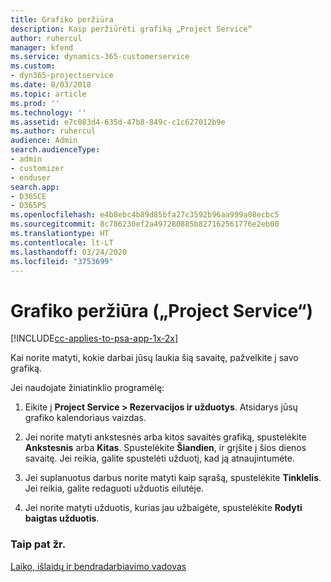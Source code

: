 ```yaml
---
title: Grafiko peržiūra
description: Kaip peržiūrėti grafiką „Project Service“
author: ruhercul
manager: kfend
ms.service: dynamics-365-customerservice
ms.custom:
- dyn365-projectservice
ms.date: 8/03/2018
ms.topic: article
ms.prod: ''
ms.technology: ''
ms.assetid: e7c083d4-635d-47b8-849c-c1c627012b9e
ms.author: ruhercul
audience: Admin
search.audienceType:
- admin
- customizer
- enduser
search.app:
- D365CE
- D365PS
ms.openlocfilehash: e4b8ebc4b89d85bfa27c3592b96aa999a08ecbc5
ms.sourcegitcommit: 8c786230ef2a497280885b827162561776e2eb00
ms.translationtype: HT
ms.contentlocale: lt-LT
ms.lasthandoff: 03/24/2020
ms.locfileid: "3753699"
---
```

# <a name="view-your-schedule-project-service"></a>Grafiko peržiūra („Project Service“)

[!INCLUDE[cc-applies-to-psa-app-1x-2x](../includes/cc-applies-to-psa-app-1x-2x.md)]

Kai norite matyti, kokie darbai jūsų laukia šią savaitę, pažvelkite į savo grafiką.  
  
 Jei naudojate žiniatinklio programėlę:  
  
1.  Eikite į **Project Service > Rezervacijos ir užduotys**. Atsidarys jūsų grafiko kalendoriaus vaizdas.  
  
2.  Jei norite matyti ankstesnės arba kitos savaitės grafiką, spustelėkite **Ankstesnis** arba **Kitas**. Spustelėkite **Šiandien**, ir grįšite į šios dienos savaitę. Jei reikia, galite spustelėti užduotį, kad ją atnaujintumėte.  
  
3.  Jei suplanuotus darbus norite matyti kaip sąrašą, spustelėkite **Tinklelis**. Jei reikia, galite redaguoti užduotis eilutėje.  
  
4.  Jei norite matyti užduotis, kurias jau užbaigėte, spustelėkite **Rodyti baigtas užduotis**.  
  
### <a name="see-also"></a>Taip pat žr.  
 [Laiko, išlaidų ir bendradarbiavimo vadovas](../project-service/time-expense-collaboration-guide.md)
